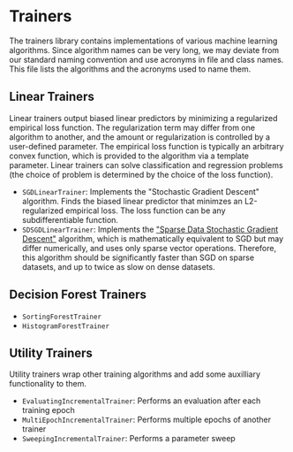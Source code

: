 # Trainers

The trainers library contains implementations of various machine learning algorithms. Since algorithm names can be very long, we may deviate from our standard naming convention and use acronyms in file and class names. This file lists the algorithms and the acronyms used to name them.

## Linear Trainers
Linear trainers output biased linear predictors by minimizing a regularized empirical loss function. The regularization term may differ from one algorithm to another, and the amount or regularization is controlled by a user-defined parameter. The empirical loss function is typically an arbitrary convex function, which is provided to the algorithm via a template parameter. Linear trainers can solve classification and regression problems (the choice of problem is determined by the choice of the loss function).

* `SGDLinearTrainer`: Implements the "Stochastic Gradient Descent" algorithm. Finds the biased linear predictor that minimzes an L2-regularized empirical loss. The loss function can be any subdifferentiable function.
* `SDSGDLinearTrainer`: Implements the ["Sparse Data Stochastic Gradient Descent"](https://arxiv.org/abs/1612.09147) algorithm, which is mathematically equivalent to SGD but may differ numerically, and uses only sparse vector operations. Therefore, this algorithm should be significantly faster than SGD on sparse datasets, and up to twice as slow on dense datasets.

## Decision Forest Trainers
* `SortingForestTrainer`
* `HistogramForestTrainer`

## Utility Trainers
Utility trainers wrap other training algorithms and add some auxilliary functionality to them. 
* `EvaluatingIncrementalTrainer`: Performs an evaluation after each training epoch
* `MultiEpochIncrementalTrainer`: Performs multiple epochs of another trainer
* `SweepingIncrementalTrainer`: Performs a parameter sweep
